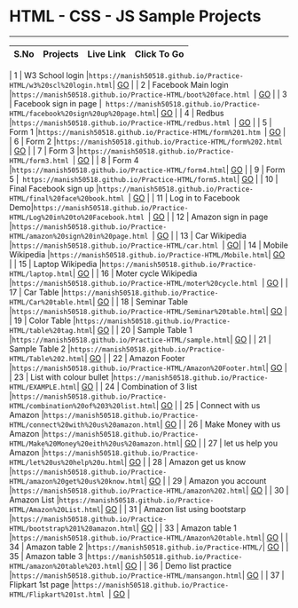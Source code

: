 # HTML - CSS - JS Sample Projects

---

|S.No| Projects | Live Link | Click To Go  |
|:---:| :-------:         |     :-------    | :---: |

| 1 | W3 School login |``https://manish50518.github.io/Practice-HTML/w3%20scl%20login.html``| [GO](https://manish50518.github.io/Practice-HTML/w3%20scl%20login.html) |
| 2 | Facebook Main login |``https://manish50518.github.io/Practice-HTML/boot%20face.html ``| [GO](https://manish50518.github.io/Practice-HTML/boot%20face.html) |
| 3 | Facebook sign in page |`` https://manish50518.github.io/Practice-HTML/facebook%20sign%20up%20page.html``| [GO](https://manish50518.github.io/Practice-HTML/facebook%20sign%20up%20page.html) |
| 4 | Redbus |``https://manish50518.github.io/Practice-HTML/redbus.html ``| [GO](https://manish50518.github.io/Practice-HTML/redbus.html) |
| 5 | Form 1 |``https://manish50518.github.io/Practice-HTML/form%201.htm ``| [GO](https://manish50518.github.io/Practice-HTML/form%201.html) |
| 6 | Form 2 |``https://manish50518.github.io/Practice-HTML/form%202.html ``| [GO](https://manish50518.github.io/Practice-HTML/form%202.html) |
| 7 | Form 3 |``https://manish50518.github.io/Practice-HTML/form3.html ``| [GO](https://manish50518.github.io/Practice-HTML/form3.html) |
| 8 | Form 4 |``https://manish50518.github.io/Practice-HTML/form4.html``| [GO](https://manish50518.github.io/Practice-HTML/form4.html) |
| 9 | Form 5 |`` https://manish50518.github.io/Practice-HTML/form5.html``| [GO](https://manish50518.github.io/Practice-HTML/form5.html) |
| 10 | Final Facebook sign up |``https://manish50518.github.io/Practice-HTML/final%20face%20book.html ``| [GO](https://manish50518.github.io/Practice-HTML/final%20face%20book.html) |
| 11 | Log in to Facebook Demo|``https://manish50518.github.io/Practice-HTML/Log%20in%20to%20Facebook.html ``| [GO](https://manish50518.github.io/Practice-HTML/Log%20in%20to%20Facebook.html) |
| 12 | Amazon sign in page |``https://manish50518.github.io/Practice-HTML/amazon%20sign%20in%20page.html ``| [GO](https://manish50518.github.io/Practice-HTML/amazon%20sign%20in%20page.html) |
| 13 | Car Wikipedia |`` https://manish50518.github.io/Practice-HTML/car.html  ``| [GO](https://manish50518.github.io/Practice-HTML/car.html)|
| 14 | Mobile Wikipedia |`` https://manish50518.github.io/Practice-HTML/Mobile.html ``| [GO](https://manish50518.github.io/Practice-HTML/Mobile.html) |
| 15 | Laptop  Wikipedia |`` https://manish50518.github.io/Practice-HTML/laptop.html ``| [GO](https://manish50518.github.io/Practice-HTML/laptop.html) |
| 16 | Moter cycle Wikipedia |``https://manish50518.github.io/Practice-HTML/moter%20cycle.html ``| [GO](https://manish50518.github.io/Practice-HTML/moter%20cycle.html) |
| 17 | Car Table |``https://manish50518.github.io/Practice-HTML/Car%20table.html``| [GO](https://manish50518.github.io/Practice-HTML/Car%20table.html) |
| 18 | Seminar Table |``https://manish50518.github.io/Practice-HTML/Seminar%20table.html``| [GO](https://manish50518.github.io/Practice-HTML/Seminar%20table.html) |
| 19 | Color Table |``https://manish50518.github.io/Practice-HTML/table%20tag.html``| [GO](https://manish50518.github.io/Practice-HTML/table%20tag.html) |
| 20 | Sample Table 1 |``https://manish50518.github.io/Practice-HTML/sample.html``| [GO](https://manish50518.github.io/Practice-HTML/sample.html) |
| 21 | Sample Table 2 |``https://manish50518.github.io/Practice-HTML/Table%202.html``| [GO](https://manish50518.github.io/Practice-HTML/Table%202.html) |
| 22 | Amazon Footer |``https://manish50518.github.io/Practice-HTML/Amazon%20Footer.html``| [GO](https://manish50518.github.io/Practice-HTML/Amazon%20Footer.html) |
| 23 | List with colour bullet |``https://manish50518.github.io/Practice-HTML/EXAMPLE.html``| [GO](https://manish50518.github.io/Practice-HTML/EXAMPLE.html) |
| 24 | Combination of 3 list |``https://manish50518.github.io/Practice-HTML/combination%20of%203%20list.html``| [GO](https://manish50518.github.io/Practice-HTML/combination%20of%203%20list.html) |
| 25 | Connect with us Amazon |``https://manish50518.github.io/Practice-HTML/connect%20with%20us%20amazon.html``| [GO](https://manish50518.github.io/Practice-HTML/connect%20with%20us%20amazon.html) |
| 26 | Make Money with us Amazon |``https://manish50518.github.io/Practice-HTML/Make%20Money%20eith%20us%20amazon.html``| [GO](https://manish50518.github.io/Practice-HTML/Make%20Money%20eith%20us%20amazon.html) |
| 27 | let us help you Amazon |``https://manish50518.github.io/Practice-HTML/let%20us%20help%20u.html``| [GO](https://manish50518.github.io/Practice-HTML/let%20us%20help%20u.html) |
| 28 | Amazon get us know |``https://manish50518.github.io/Practice-HTML/amazon%20get%20us%20know.html``| [GO](https://manish50518.github.io/Practice-HTML/amazon%20get%20us%20know.html) |
| 29 | Amazon you account |``https://manish50518.github.io/Practice-HTML/amazon%202.html``| [GO](https://manish50518.github.io/Practice-HTML/amazon%202.html) |
| 30 | Amazon List |``https://manish50518.github.io/Practice-HTML/Amazon%20List.html``| [GO](https://manish50518.github.io/Practice-HTML/Amazon%20List.html) |
| 31 | Amazon list using bootstarp |``https://manish50518.github.io/Practice-HTML/bootstrap%201%20amazon.html``| [GO](https://manish50518.github.io/Practice-HTML/bootstrap%201%20amazon.html) |
| 33 | Amazon table 1 |``https://manish50518.github.io/Practice-HTML/Amazon%20table.html``| [GO](https://manish50518.github.io/Practice-HTML/Amazon%20table.html) |
| 34 | Amazon table 2 |``https://manish50518.github.io/Practice-HTML/``| [GO](https://manish50518.github.io/Practice-HTML/) |
| 35 | Amazon table 3 |``https://manish50518.github.io/Practice-HTML/amazon%20table%203.html``| [GO](https://manish50518.github.io/Practice-HTML/amazon%20table%203.html) |
| 36 | Demo list practice |``https://manish50518.github.io/Practice-HTML/mansangon.html``| [GO](https://manish50518.github.io/Practice-HTML/mansangon.html) |
| 37 | Flipkart 1st page |``https://manish50518.github.io/Practice-HTML/Flipkart%201st.html ``| [GO](https://manish50518.github.io/Practice-HTML/Flipkart%201st.html) |




